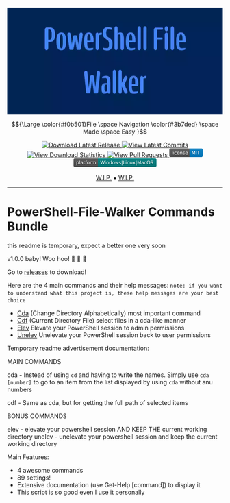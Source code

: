 <img
  align="center"
  src=".\GitHub-Assets\Banner.webp"
  width="1200"
  height="250"
  alt="Banner With 'PowerShell File Walker' Text"
/>

$${\Large \color{#f0b501}File \space Navigation \color{#3b7ded} \space Made \space Easy }$$

<p align="center">
  <a href="https://github.com/JakuWorks/Powershell-File-Walker/releases">
    <img
      src="https://img.shields.io/github/v/release/JakuWorks/PowerShell-File-Walker"
      alt="Download Latest Release"
    />
  </a>

  <a href="https://github.com/JakuWorks/Powershell-File-Walker/commits/main">
    <img
      src="https://img.shields.io/github/last-commit/JakuWorks/PowerShell-File-Walker/main"
      alt="View Latest Commits"
    />
  </a>

  <a href="https://hanadigital.github.io/grev/?user=jakuworks&repo=powershell-file-walker">
    <img
      src="https://img.shields.io/github/downloads/JakuWorks/PowerShell-File-Walker/total"
      alt="View Download Statistics"
    />
  </a>

  <a href="https://github.com/JakuWorks/Powershell-File-Walker/pulls">
    <img
      src="https://img.shields.io/badge/PRs-welcome-brightgreen.svg"
      alt="View Pull Requests"
    />
  </a>

  <a href="https://github.com/JakuWorks/Powershell-File-Walker/blob/main/LICENSE">
    <img
      src=".\GitHub-Assets\license-MIT-blue.svg"
      width="78"
      height="20s"
      alt="View License File"
    />
  </a>

  <!-- TODO ADD A MEANINGFUL HREF -->
  <a>
    <img
      src=".\GitHub-Assets\platform-Windows_Linux_MacOS-008080.svg"
      width="194"
      height="20"
      alt="Supported Platforms: Windows, Linux, MacOs"
    />
  </a>
</p>

<p align="center">
  <a href="TODO">W.I.P.</a> •
  <a href="TODO2">W.I.P.</a>
</p>

---

# PowerShell-File-Walker Commands Bundle



this readme is temporary, expect a better one very soon


v1.0.0 baby! Woo hoo! :tada: :tada: :tada:

Go to [releases](https://github.com/JakuWorks/PowerShell-File-Walker-Commands/releases/new) to download!


Here are the 4 main commands and their help messages: `note: if you want to understand what this project is, these help messages are your best choice`
- [Cda](https://gist.github.com/JakuWorks/954a9d9cba66d078be9f629fa6265665) (Change Directory Alphabetically) most important command
- [Cdf](https://gist.github.com/JakuWorks/21c4371a10a782326e793ec270e40ea6) (Current Directory File) select files in a cda-like manner
- [Elev](https://gist.github.com/JakuWorks/26878e257feca06120ea142ad54c283b) Elevate your PowerShell session to admin permissions
- [Unelev](https://gist.github.com/JakuWorks/bfe8c744a6232082e434e5ea64749041) Unelevate your PowerShell session back to user permissions

Temporary readme advertisement documentation:

MAIN COMMANDS

cda - Instead of using `cd` and having to write the names. Simply use `cda [number]` to go to an item from the list displayed by using `cda` without anu numbers

cdf - Same as cda, but for getting the full path of selected items

BONUS COMMANDS

elev - elevate your powershell session AND KEEP THE current working directory
unelev - unelevate your powershell session and keep the current working directory


Main Features:
- 4 awesome commands
- 89 settings!
- Extensive documentation (use Get-Help [command]) to display it
- This script is so good even I use it personally
